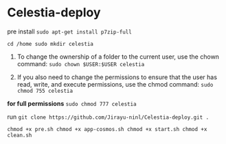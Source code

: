 # Celestia-deploy

pre install
`sudo apt-get install p7zip-full`

`cd /home
sudo mkdir celestia`

1. To change the ownership of a folder to the current user, use the chown command:
`sudo chown $USER:$USER celestia`

2. If you also need to change the permissions to ensure that the user has read, write, and execute permissions, use the chmod command:
`sudo chmod 755 celestia`

**for full permissions**
`sudo chmod 777 celestia`

run `git clone https://github.com/Jirayu-ninl/Celestia-deploy.git .`

`
chmod +x pre.sh
chmod +x app-cosmos.sh
chmod +x start.sh
chmod +x clean.sh
`